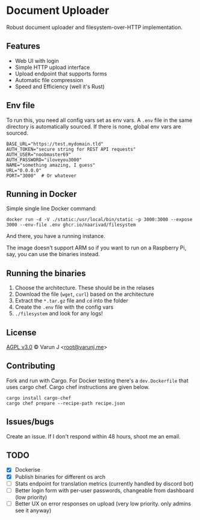 # Document Uploader
Robust document uploader and filesystem-over-HTTP implementation.

## Features
- Web UI with login
- Simple HTTP upload interface
- Upload endpoint that supports forms
- Automatic file compression
- Speed and Efficiency (well it's Rust)

## Env file

To run this, you need all config vars set as env vars.
A `.env` file in the same directory is automatically sourced.
If there is none, global env vars are sourced.

```dotenv
BASE_URL="https://test.mydomain.tld"
AUTH_TOKEN="secure string for REST API requests"
AUTH_USER="noobmaster69"
AUTH_PASSWORD="iloveyou3000"
NAME="something amazing, I guess"
URL="0.0.0.0"
PORT="3000"  # Or whatever
```

## Running in Docker

Simple single line Docker command:

```shell
docker run -d -V ./static:/usr/local/bin/static -p 3000:3000 --expose 3000 --env-file .env ghcr.io/naarivad/filesystem
```

And there, you have a running instance.

The image doesn't support ARM so if you want to run on a Raspberry Pi, say, you can use the binaries instead.

## Running the binaries

1) Choose the architecture. These should be in the relases
2) Download the file (`wget`, `curl`) based on the architecture
3) Extract the `*.tar.gz` file and `cd` into the folder
4) Create the `.env` file with the config vars
5) `./filesystem` and look for any logs!

## License
[AGPL v3.0](LICENSE) &copy; Varun J &lt;root@varunj.me&gt;

## Contributing

Fork and run with Cargo. For Docker testing there's a `dev.Dockerfile` that uses cargo chef.
Cargo chef instructions are given below.

```shell
cargo install cargo-chef
cargo chef prepare --recipe-path recipe.json
```

## Issues/bugs

Create an issue. If I don't respond within 48 hours, shoot me an email.

## TODO

- [x] Dockerise
- [x] Publish binaries for different os arch
- [ ] Stats endpoint for translation metrics (currently handled by discord bot)
- [ ] Better login form with per-user passwords, changeable from dashboard (low priority)
- [ ] Better UX on error responses on upload (very low priority. only admins see it anyway)